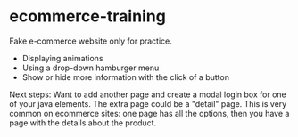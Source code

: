 # ecommerce-training
Fake e-commerce website only for practice.

- Displaying animations
- Using a drop-down hamburger menu
- Show or hide more information with the click of a button

Next steps:
Want to add another page and create a modal login box for one of your java elements. The extra page could be a "detail" page. This is very common on ecommerce sites: one page has all the options, then you have a page with the details about the product.



